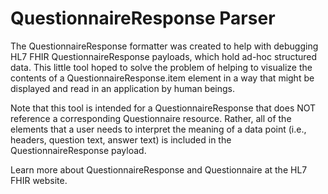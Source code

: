 # QuestionnaireResponse Parser

The QuestionnaireResponse formatter was created to help with debugging HL7 FHIR QuestionnaireResponse payloads, which hold ad-hoc structured data. This little tool hoped to solve the problem of helping to visualize the contents of a QuestionnaireResponse.item element in a way that might be displayed and read in an application by human beings.

Note that this tool is intended for a QuestionnaireResponse that does NOT reference a corresponding Questionnaire resource. Rather, all of the elements that a user needs to interpret the meaning of a data point (i.e., headers, question text, answer text) is included in the QuestionnaireResponse payload.

Learn more about QuestionnaireResponse and Questionnaire at the HL7 FHIR website.
